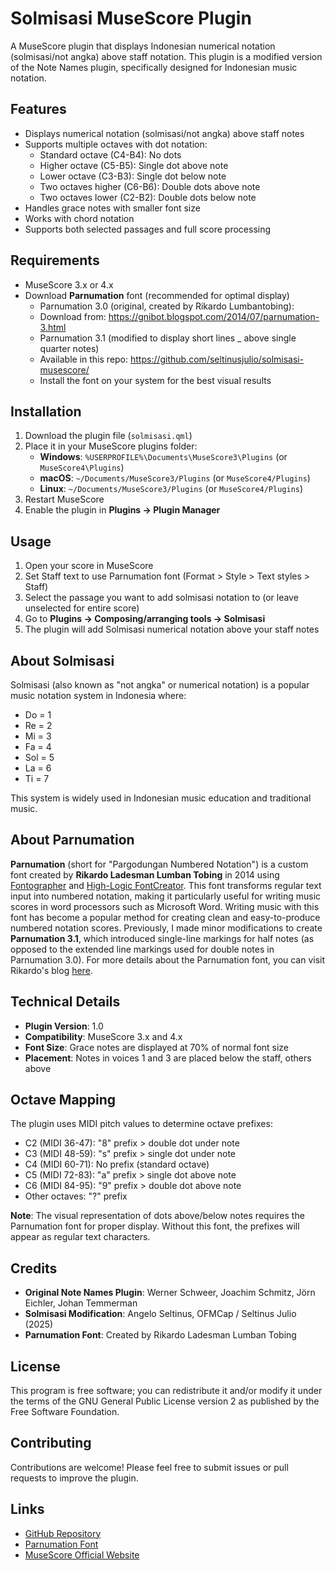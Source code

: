 # Solmisasi MuseScore Plugin

A MuseScore plugin that displays Indonesian numerical notation (solmisasi/not angka) above staff notation. This plugin is a modified version of the Note Names plugin, specifically designed for Indonesian music notation.

## Features

- Displays numerical notation (solmisasi/not angka) above staff notes
- Supports multiple octaves with dot notation:
  - Standard octave (C4-B4): No dots
  - Higher octave (C5-B5): Single dot above note
  - Lower octave (C3-B3): Single dot below note
  - Two octaves higher (C6-B6): Double dots above note
  - Two octaves lower (C2-B2): Double dots below note
- Handles grace notes with smaller font size
- Works with chord notation
- Supports both selected passages and full score processing

## Requirements

- MuseScore 3.x or 4.x
- Download **Parnumation** font (recommended for optimal display)
  - Parnumation 3.0 (original, created by Rikardo Lumbantobing):
  - Download from: https://gnibot.blogspot.com/2014/07/parnumation-3.html  
  - Parnumation 3.1 (modified to display short lines _ above single quarter notes)
  - Available in this repo: https://github.com/seltinusjulio/solmisasi-musescore/
  - Install the font on your system for the best visual results

## Installation

1. Download the plugin file (`solmisasi.qml`)
2. Place it in your MuseScore plugins folder:
   - **Windows**: `%USERPROFILE%\Documents\MuseScore3\Plugins` (or `MuseScore4\Plugins`)
   - **macOS**: `~/Documents/MuseScore3/Plugins` (or `MuseScore4/Plugins`)
   - **Linux**: `~/Documents/MuseScore3/Plugins` (or `MuseScore4/Plugins`)
3. Restart MuseScore
4. Enable the plugin in **Plugins → Plugin Manager**

## Usage

1. Open your score in MuseScore
2. Set Staff text to use Parnumation font (Format > Style > Text styles > Staff)
3. Select the passage you want to add solmisasi notation to (or leave unselected for entire score)
4. Go to **Plugins → Composing/arranging tools → Solmisasi**
5. The plugin will add Solmisasi numerical notation above your staff notes

## About Solmisasi

Solmisasi (also known as "not angka" or numerical notation) is a popular music notation system in Indonesia where:
- Do = 1
- Re = 2
- Mi = 3
- Fa = 4
- Sol = 5
- La = 6
- Ti = 7

This system is widely used in Indonesian music education and traditional music.


## About Parnumation

**Parnumation** (short for "Pargodungan Numbered Notation") is a custom font created by **Rikardo Ladesman Lumban Tobing** in 2014 using [Fontographer](https://www.fontlab.com/font-editor/fontographer/) and [High-Logic FontCreator](https://www.high-logic.com/font-editor/fontcreator). This font transforms regular text input into numbered notation, making it particularly useful for writing music scores in word processors such as Microsoft Word. Writing music with this font has become a popular method for creating clean and easy-to-produce numbered notation scores. Previously, I made minor modifications to create **Parnumation 3.1**, which introduced single-line markings for half notes (as opposed to the extended line markings used for double notes in Parnumation 3.0). For more details about the Parnumation font, you can visit Rikardo's blog [here](https://gnibot.blogspot.com/2014/07/parnumation-3.html).

## Technical Details

- **Plugin Version**: 1.0
- **Compatibility**: MuseScore 3.x and 4.x
- **Font Size**: Grace notes are displayed at 70% of normal font size
- **Placement**: Notes in voices 1 and 3 are placed below the staff, others above

## Octave Mapping

The plugin uses MIDI pitch values to determine octave prefixes:
- C2 (MIDI 36-47): "8" prefix > double dot under note
- C3 (MIDI 48-59): "s" prefix > single dot under note
- C4 (MIDI 60-71): No prefix (standard octave)
- C5 (MIDI 72-83): "a" prefix > single dot above note
- C6 (MIDI 84-95): "9" prefix > double dot above note
- Other octaves: "?" prefix

**Note**: The visual representation of dots above/below notes requires the Parnumation font for proper display. Without this font, the prefixes will appear as regular text characters.

## Credits

- **Original Note Names Plugin**: Werner Schweer, Joachim Schmitz, Jörn Eichler, Johan Temmerman
- **Solmisasi Modification**: Angelo Seltinus, OFMCap / Seltinus Julio (2025)
- **Parnumation Font**: Created by Rikardo Ladesman Lumban Tobing

## License

This program is free software; you can redistribute it and/or modify it under the terms of the GNU General Public License version 2 as published by the Free Software Foundation.

## Contributing

Contributions are welcome! Please feel free to submit issues or pull requests to improve the plugin.

## Links

- [GitHub Repository](https://github.com/seltinusjulio/solmisasi-musescore)
- [Parnumation Font](https://gnibot.blogspot.com/2014/07/parnumation-3.html)
- [MuseScore Official Website](https://musescore.org)